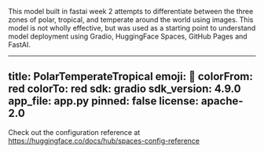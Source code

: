 This model built in fastai week 2 attempts to differentiate
between the three zones of polar, tropical, and temperate
around the world using images. This model is not wholly
effective, but was used as a starting point to understand
model deployment using Gradio, HuggingFace Spaces, GitHub
Pages and FastAI.

---
title: PolarTemperateTropical
emoji: 🚀
colorFrom: red
colorTo: red
sdk: gradio
sdk_version: 4.9.0
app_file: app.py
pinned: false
license: apache-2.0
---

Check out the configuration reference at https://huggingface.co/docs/hub/spaces-config-reference
